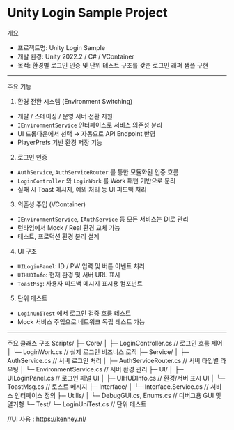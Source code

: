 # Unity Login Sample Project

개요
- 프로젝트명: Unity Login Sample  
- 개발 환경: Unity 2022.2 / C# / VContainer  
- 목적: 환경별 로그인 인증 및 단위 테스트 구조를 갖춘 로그인 래퍼 샘플 구현  

---

주요 기능

1. 환경 전환 시스템 (Environment Switching)
- 개발 / 스테이징 / 운영 서버 전환 지원  
- `IEnvironmentService` 인터페이스로 서비스 의존성 분리  
- UI 드롭다운에서 선택 → 자동으로 API Endpoint 반영  
- PlayerPrefs 기반 환경 저장 기능

2. 로그인 인증
- `AuthService`, `AuthServiceRouter` 를 통한 모듈화된 인증 흐름  
- `LoginController` 와 `LoginWork` 를 Work 패턴 기반으로 분리  
- 실패 시 Toast 메시지, 예외 처리 등 UI 피드백 처리

3. 의존성 주입 (VContainer)
- `IEnvironmentService`, `IAuthService` 등 모든 서비스는 DI로 관리  
- 런타임에서 Mock / Real 환경 교체 가능  
- 테스트, 프로덕션 환경 분리 설계

4. UI 구조
- `UILoginPanel`: ID / PW 입력 및 버튼 이벤트 처리  
- `UIHUDInfo`: 현재 환경 및 서버 URL 표시  
- `ToastMsg`: 사용자 피드백 메시지 표시용 컴포넌트

5. 단위 테스트
- `LoginUniTest` 에서 로그인 검증 흐름 테스트  
- Mock 서비스 주입으로 네트워크 독립 테스트 가능

---

주요 클래스 구조
Scripts/
├─ Core/
│ ├─ LoginController.cs // 로그인 흐름 제어
│ └─ LoginWork.cs // 실제 로그인 비즈니스 로직
├─ Service/
│ ├─ AuthService.cs // 서버 로그인 처리
│ ├─ AuthServiceRouter.cs // 서버 타입별 라우팅
│ └─ EnvironmentService.cs // 서버 환경 관리
├─ UI/
│ ├─ UILoginPanel.cs // 로그인 패널 UI
│ ├─ UIHUDInfo.cs // 환경/서버 표시 UI
│ └─ ToastMsg.cs // 토스트 메시지
├─ Interface/
│ └─ Interface.Service.cs // 서비스 인터페이스 정의
├─ Utills/
│ └─ DebugGUI.cs, Enums.cs // 디버그용 GUI 및 열거형
└─ Test/
└─ LoginUniTest.cs // 단위 테스트


//UI 사용 : https://kenney.nl/
